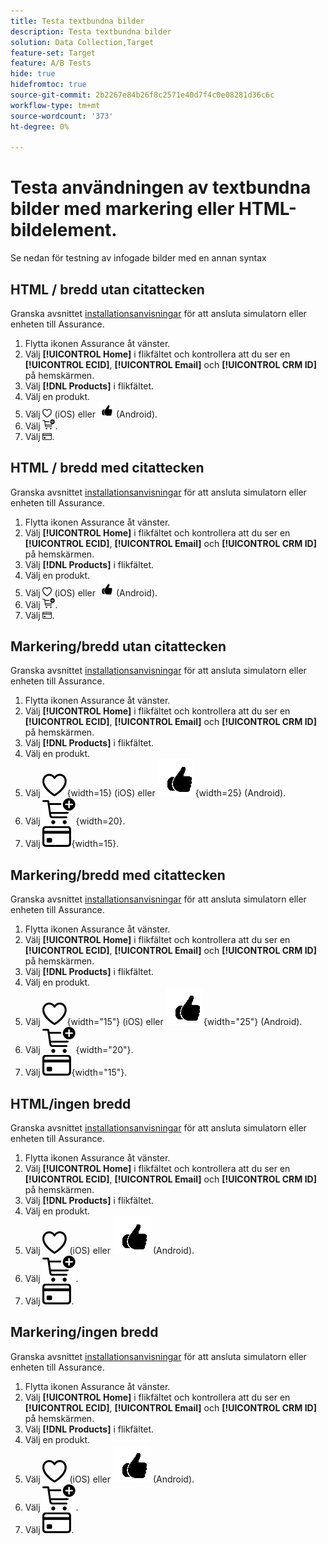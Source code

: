 ```yaml
---
title: Testa textbundna bilder
description: Testa textbundna bilder
solution: Data Collection,Target
feature-set: Target
feature: A/B Tests
hide: true
hidefromtoc: true
source-git-commit: 2b2267e84b26f8c2571e40d7f4c0e08281d36c6c
workflow-type: tm+mt
source-wordcount: '373'
ht-degree: 0%

---
```



# Testa användningen av textbundna bilder med markering eller HTML-bildelement.

Se nedan för testning av infogade bilder med en annan syntax


## HTML / bredd utan citattecken

Granska avsnittet [installationsanvisningar](assurance.md#connecting-to-a-session) för att ansluta simulatorn eller enheten till Assurance.

1. Flytta ikonen Assurance åt vänster.
1. Välj **[!UICONTROL Home]** i flikfältet och kontrollera att du ser en **[!UICONTROL ECID]**, **[!UICONTROL Email]** och **[!UICONTROL CRM ID]** på hemskärmen.
1. Välj **[!DNL Products]** i flikfältet.
1. Välj en produkt.
1. Välj <img src="assets/saveforlater.png" width="15"> (iOS) eller <img src="assets/heart.png" width="25"> (Android).
1. Välj <img src="assets/addtocart.png" width="20">.
1. Välj <img src="assets/purchase.png" width="15">.


## HTML / bredd med citattecken

Granska avsnittet [installationsanvisningar](assurance.md#connecting-to-a-session) för att ansluta simulatorn eller enheten till Assurance.

1. Flytta ikonen Assurance åt vänster.
1. Välj **[!UICONTROL Home]** i flikfältet och kontrollera att du ser en **[!UICONTROL ECID]**, **[!UICONTROL Email]** och **[!UICONTROL CRM ID]** på hemskärmen.
1. Välj **[!DNL Products]** i flikfältet.
1. Välj en produkt.
1. Välj <img src="assets/saveforlater.png" width="15"> (iOS) eller <img src="assets/heart.png" width="25"> (Android).
1. Välj <img src="assets/addtocart.png" width="20">.
1. Välj <img src="assets/purchase.png" width="15">.



## Markering/bredd utan citattecken

Granska avsnittet [installationsanvisningar](assurance.md#connecting-to-a-session) för att ansluta simulatorn eller enheten till Assurance.

1. Flytta ikonen Assurance åt vänster.
1. Välj **[!UICONTROL Home]** i flikfältet och kontrollera att du ser en **[!UICONTROL ECID]**, **[!UICONTROL Email]** och **[!UICONTROL CRM ID]** på hemskärmen.
1. Välj **[!DNL Products]** i flikfältet.
1. Välj en produkt.
1. Välj ![Spara för senare](assets/saveforlater.png){width=15} (iOS) eller ![Spara för senare](assets/heart.png){width=25} (Android).
1. Välj ![Lägg till i kundvagnen](assets/addtocart.png){width=20}.
1. Välj ![Köp](assets/purchase.png){width=15}.


## Markering/bredd med citattecken

Granska avsnittet [installationsanvisningar](assurance.md#connecting-to-a-session) för att ansluta simulatorn eller enheten till Assurance.

1. Flytta ikonen Assurance åt vänster.
1. Välj **[!UICONTROL Home]** i flikfältet och kontrollera att du ser en **[!UICONTROL ECID]**, **[!UICONTROL Email]** och **[!UICONTROL CRM ID]** på hemskärmen.
1. Välj **[!DNL Products]** i flikfältet.
1. Välj en produkt.
1. Välj ![Spara för senare](assets/saveforlater.png){width="15"} (iOS) eller ![Spara för senare](assets/heart.png){width="25"} (Android).
1. Välj ![Lägg till i kundvagnen](assets/addtocart.png){width="20"}.
1. Välj ![Köp](assets/purchase.png){width="15"}.


## HTML/ingen bredd

Granska avsnittet [installationsanvisningar](assurance.md#connecting-to-a-session) för att ansluta simulatorn eller enheten till Assurance.

1. Flytta ikonen Assurance åt vänster.
1. Välj **[!UICONTROL Home]** i flikfältet och kontrollera att du ser en **[!UICONTROL ECID]**, **[!UICONTROL Email]** och **[!UICONTROL CRM ID]** på hemskärmen.
1. Välj **[!DNL Products]** i flikfältet.
1. Välj en produkt.
1. Välj <img src="assets/saveforlater.png"> (iOS) eller <img src="assets/heart.png"> (Android).
1. Välj <img src="assets/addtocart.png">.
1. Välj <img src="assets/purchase.png">.


## Markering/ingen bredd

Granska avsnittet [installationsanvisningar](assurance.md#connecting-to-a-session) för att ansluta simulatorn eller enheten till Assurance.

1. Flytta ikonen Assurance åt vänster.
1. Välj **[!UICONTROL Home]** i flikfältet och kontrollera att du ser en **[!UICONTROL ECID]**, **[!UICONTROL Email]** och **[!UICONTROL CRM ID]** på hemskärmen.
1. Välj **[!DNL Products]** i flikfältet.
1. Välj en produkt.
1. Välj ![Spara för senare](assets/saveforlater.png) (iOS) eller ![Spara för senare](assets/heart.png) (Android).
1. Välj ![Lägg till i kundvagnen](assets/addtocart.png).
1. Välj ![Köp](assets/purchase.png).
